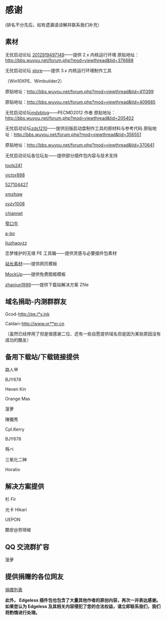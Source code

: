 # 感谢

(排名不分先后，如有遗漏请谅解并联系我们补充）

## 素材

无忧启动论坛 [2012919497149](http://bbs.wuyou.net/home.php?mod=space&uid=441504)——提供 2.x 内核运行环境
原贴地址：http://bbs.wuyou.net/forum.php?mod=viewthread&tid=376688

无忧启动论坛 [slore](http://bbs.wuyou.net/home.php?mod=space&uid=166812)——提供 3.x 内核运行环境制作工具

（Win10XPE、Wimbuilder2）

原贴地址：http://bbs.wuyou.net/forum.php?mod=viewthread&tid=411399

原贴地址：http://bbs.wuyou.net/forum.php?mod=viewthread&tid=409685

无忧启动论坛[mdyblog](http://bbs.wuyou.net/home.php?mod=space&uid=436204)——PECMD2012 作者
原贴地址：http://bbs.wuyou.net/forum.php?mod=viewthread&tid=205402

无忧启动论坛[zds1210](http://bbs.wuyou.net/home.php?mod=space&uid=216376)——提供旧版启动盘制作工具的原材料与参考代码
原贴地址：http://bbs.wuyou.net/forum.php?mod=viewthread&tid=356551

原贴地址：http://bbs.wuyou.net/forum.php?mod=viewthread&tid=370641

无忧启动论坛各位坛友——提供部分插件包内容与技术支持

[tools241](http://bbs.wuyou.net/home.php?mod=space&uid=581308)

[victor888](http://bbs.wuyou.net/home.php?mod=space&uid=131142)

[527104427](http://bbs.wuyou.net/home.php?mod=space&uid=378114)

[xmzhqw](http://bbs.wuyou.net/home.php?mod=space&uid=43705)

[xyzy1008](http://bbs.wuyou.net/home.php?mod=space&uid=564848)

[chiannet](http://bbs.wuyou.net/home.php?mod=space&uid=282390)

[窄口牛](http://bbs.wuyou.net/home.php?mod=space&uid=247606)

[a-bo](http://bbs.wuyou.net/home.php?mod=space&uid=208022)

[liuzhaoyzz](http://wuyou.net/home.php?mod=space&uid=298214)

恋梦维护的无垠 PE 工具箱——提供灵感与必要插件包素材

[站长素材](http://sc.chinaz.com/)——提供网页模板

[MockUp](https://mockup.photos/)——提供免费图框模板

[zhaojun1998](https://github.com/zhaojun1998/zfile)——提供下载站解决方案 Zfile

## 域名捐助-内测群群友

Gcod-http://pe.i*y.ink

Caldari-http://www.or**er.cn

（虽然已经停用了但是很感谢二位、还有一些自愿提供域名但是因为某些原因没有成功的酷友）

## 备用下载站/下载链接提供

路人甲

BJY678

Heven Kin

Orange Mas

菠萝

陳獨秀

Cpl.Kerry

BJY678

殇ベ

三氧化二砷

Horatio

## 解决方案提供

杉 Fir

光卡 Hikari

UEPON

酷安@劳琦峻

## QQ 交流群扩容

菠萝

## 提供捐赠的各位网友

[捐赠列表](donate.md)

**此外， Edgeless 插件包也包含了大量其他作者的原创内容，再次一并表达感谢。如果您认为 Edgeless 及其相关内容侵犯了您的合法权益，请立即联系我们，我们将酌情进行处理。**
